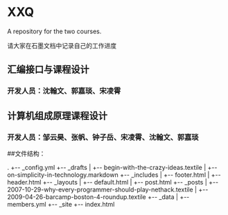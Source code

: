 # XXQ

A repository for the two courses.

请大家在石墨文档中记录自己的工作进度

## 汇编接口与课程设计

### 开发人员：沈翰文、郭嘉琰、宋凌霄

## 计算机组成原理课程设计

### 开发人员：邹云昊、张帆、钟子岳、宋凌霄、沈翰文、郭嘉琰

##文件结构：

.
+-- _config.yml
+-- _drafts
|   +-- begin-with-the-crazy-ideas.textile
|   +-- on-simplicity-in-technology.markdown
+-- _includes
|   +-- footer.html
|   +-- header.html
+-- _layouts
|   +-- default.html
|   +-- post.html
+-- _posts
|   +-- 2007-10-29-why-every-programmer-should-play-nethack.textile
|   +-- 2009-04-26-barcamp-boston-4-roundup.textile
+-- _data
|   +-- members.yml
+-- _site
+-- index.html

